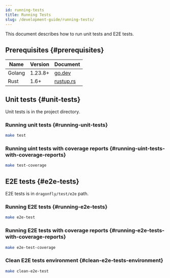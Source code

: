 ```yaml
---
id: running-tests
title: Running Tests
slug: /development-guide/running-tests/
---
```


This document describes how to run unit tests and E2E tests.

## Prerequisites {#prerequisites}

<!-- markdownlint-disable -->

| Name   | Version | Document                        |
| ------ | ------- | ------------------------------- |
| Golang | 1.23.8+ | [go.dev](https://go.dev/)       |
| Rust   | 1.6+    | [rustup.rs](https://rustup.rs/) |

<!-- markdownlint-restore -->

## Unit tests {#unit-tests}

Unit tests is in the project directory.

### Running unit tests {#running-unit-tests}

```bash
make test
```

### Running uint tests with coverage reports {#running-uint-tests-with-coverage-reports}

```bash
make test-coverage
```

## E2E tests {#e2e-tests}

E2E tests is in `dragonfly/test/e2e` path.

### Running E2E tests {#running-e2e-tests}

```bash
make e2e-test
```

### Running E2E tests with coverage reports {#running-e2e-tests-with-coverage-reports}

```bash
make e2e-test-coverage
```

### Clean E2E tests environment {#clean-e2e-tests-environment}

```bash
make clean-e2e-test
```
